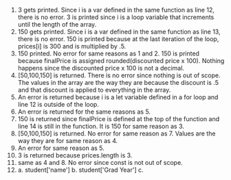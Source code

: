 1. 3 gets printed. Since i is a var defined in the same function as line 12, there is no error. 3 is printed since i is a loop variable that increments until the length of the array.
2. 150 gets printed. Since i is a var defined in the same function as line 13, there is no error. 150 is printed because at the last iteration of the loop, prices[i] is 300 and is multiplied by .5.
3. 150 printed. No error for same reasons as 1 and 2. 150 is printed because finalPrice is assigned rounded(discounted price x 100). Nothing happens since the discounted price x 100 is not a decimal. 
4. [50,100,150] is returned. There is no error since nothing is out of scope. The values in the array are the way they are because the discount is .5 and that discount is applied to everything in the array.
5. An error is returned because i is a let variable defined in a for loop and line 12 is outside of the loop.
6. An error is returned for the same reasons as 5.
7. 150 is returned since finalPrice is defined at the top of the function and line 14 is still in the function. It is 150 for same reason as 3.
8.  [50,100,150] is returned. No error for same reason as 7. Values are the way they are for same reason as 4.
9.  An error for same reason as 5.
10. 3 is returned because prices.length is 3.
11. same as 4 and 8. No error since const is not out of scope.
12. a. student['name']
    b. student['Grad Year']
    c. 

